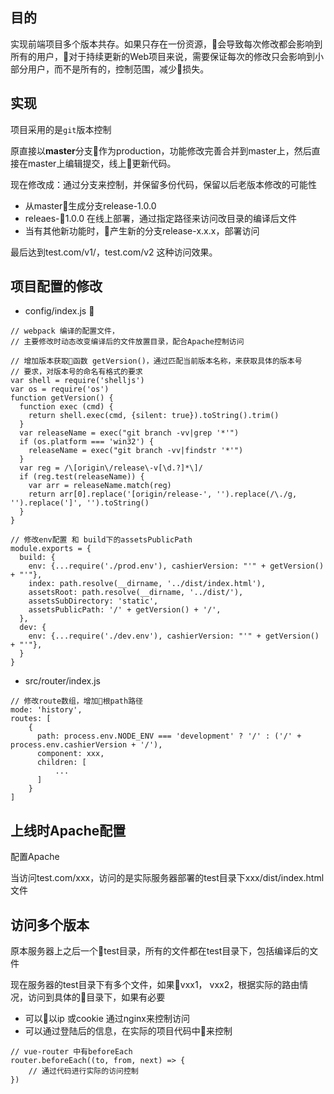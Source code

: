 ## 目的
实现前端项目多个版本共存。如果只存在一份资源，会导致每次修改都会影响到所有的用户，对于持续更新的Web项目来说，需要保证每次的修改只会影响到小部分用户，而不是所有的，控制范围，减少损失。

## 实现
项目采用的是`git`版本控制

原直接以**master**分支作为production，功能修改完善合并到master上，然后直接在master上编辑提交，线上更新代码。

现在修改成：通过分支来控制，并保留多份代码，保留以后老版本修改的可能性

- 从master生成分支release-1.0.0
- releaes-1.0.0 在线上部署，通过指定路径来访问改目录的编译后文件
- 当有其他新功能时，产生新的分支release-x.x.x，部署访问

最后达到test.com/v1/，test.com/v2 这种访问效果。

## 项目配置的修改

- config/index.js
 
```
// webpack 编译的配置文件，
// 主要修改时动态改变编译后的文件放置目录，配合Apache控制访问

// 增加版本获取函数 getVersion()，通过匹配当前版本名称，来获取具体的版本号
// 要求，对版本号的命名有格式的要求
var shell = require('shelljs')
var os = require('os')
function getVersion() {
  function exec (cmd) {
    return shell.exec(cmd, {silent: true}).toString().trim()
  }
  var releaseName = exec("git branch -vv|grep '*'")
  if (os.platform === 'win32') {
    releaseName = exec("git branch -vv|findstr '*'")
  }
  var reg = /\[origin\/release\-v[\d.?]*\]/
  if (reg.test(releaseName)) {
    var arr = releaseName.match(reg)
    return arr[0].replace('[origin/release-', '').replace(/\./g, '').replace(']', '').toString()
  }
}

// 修改env配置 和 build下的assetsPublicPath
module.exports = {
  build: {
    env: {...require('./prod.env'), cashierVersion: "'" + getVersion() + "'"},
    index: path.resolve(__dirname, '../dist/index.html'),
    assetsRoot: path.resolve(__dirname, '../dist/'),
    assetsSubDirectory: 'static',
    assetsPublicPath: '/' + getVersion() + '/',
  },
  dev: {
    env: {...require('./dev.env'), cashierVersion: "'" + getVersion() + "'"},
  }
}

```

- src/router/index.js
```
// 修改route数组，增加根path路径
mode: 'history',
routes: [
    {
      path: process.env.NODE_ENV === 'development' ? '/' : ('/' + process.env.cashierVersion + '/'),
      component: xxx,
      children: [
          ...
      ]
    }
]
```



## 上线时Apache配置
配置Apache

当访问test.com/xxx，访问的是实际服务器部署的test目录下xxx/dist/index.html文件


## 访问多个版本
原本服务器上之后一个test目录，所有的文件都在test目录下，包括编译后的文件

现在服务器的test目录下有多个文件，如果vxx1， vxx2，根据实际的路由情况，访问到具体的目录下，如果有必要
- 可以以ip 或cookie 通过nginx来控制访问
- 可以通过登陆后的信息，在实际的项目代码中来控制
```
// vue-router 中有beforeEach
router.beforeEach((to, from, next) => {
    // 通过代码进行实际的访问控制
})

```